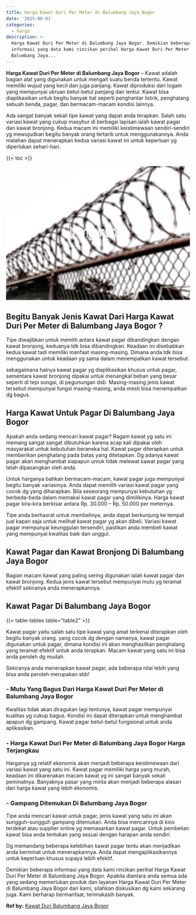 ```yaml
---
title: Harga Kawat Duri Per Meter di Balumbang Jaya Bogor
date: '2025-06-01'
categories:
  - harga
description: >-
  Harga Kawat Duri Per Meter di Balumbang Jaya Bogor. Demikian beberapa
  informasi yang data kami rincikan perihal Harga Kawat Duri Per Meter di
  Balumbang Jaya...
---
```


**Harga Kawat Duri Per Meter di Balumbang Jaya Bogor** – Kawat adalah bagian alat yang digunakan untuk mengait suatu benda tertentu. Kawat memiliki wujud yang kecil dan juga panjang. Kawat diproduksi dari logam yang mempunyai ukruan betul-betul panjang dan lentur. Kawat bisa diaplikasikan untuk begitu banyak hal seperti penghantar listrik, penghalang sebuah benda, pagar, dan bermacam-macam kondisi lainnya.

Ada sangat banyak sekali tipe kawat yang dapat anda terapkan. Salah satu variasi kawat yang cukup masyhur di berbagai lapisan ialah kawat pagar dan kawat bronjong. Kedua macam ini memiliki keistimewaan sendiri-sendiri yg mewujudkan begitu banyak orang tertarik untuk menggunakannya. Anda malahan dapat menerapkan kedua variasi kawat ini untuk keperluan yg diperlukan sehari-hari.

{{< toc >}}

![Harga Kawat Duri Per Meter di Balumbang Jaya Bogor](/images/jual-kawat-murah40.png)

## Begitu Banyak Jenis Kawat Dari Harga Kawat Duri Per Meter di Balumbang Jaya Bogor ?

Tipe diwajibkan untuk memlih antara kawat pagar dibandingkan dengan kawat bronjong, keduanya tdk bisa dibandingkan. Keadaan ini disebabkan kedua kawat tadi memiliki manfaat masing-masing. Dimana anda tdk bisa menggunakan untuk keadaan yg sama dalam menempatkan kawat tersebut.

sebagaimana halnya kawat pagar yg diaplikasikan khusus untuk pagar, sementara kawat bronjong dipakai untuk menangkal beban yang besar seperti di tepi sungai, di pegunungan dsb. Masing-masing jenis kawat tersebut mempunyai fungsi masing-masing, anda mesti bisa menempatkan dg bagus.

## Harga Kawat Untuk Pagar Di Balumbang Jaya Bogor

Apakah anda sedang mencari kawat pagar? Ragam kawat yg satu ini memang sangat sangat dibutuhkan karena acap kali dipakai oleh masyarakat untuk kebutuhan beraneka hal. Kawat pagar diterapkan untuk memberikan penghalang pada batas yang ditetapkan. Dg adanya kawat pagar akan menghambat siapapun untuk tidak melewat kawat pagar yang telah dipasangkan oleh anda.

Untuk harganya bahkan bermacam-macam, kawat pagar juga mempunyai begitu banyak variasinya. Anda dapat memilih variasi kawat pagar yang cocok dg yang diharapkan. Bila seseorang mempunyai kebutuhan yg berbeda-beda dalam memakai kawat pagar yang dimilikinya. Harga kawat pagar kira-kira berkisar antara Rp. 30.000 – Rp. 50.000 per meternya.

Tipe anda berhasrat untuk membelinya, anda dapat berkunjung ke tempat jual kapan saja untuk melihat kawat pagar yg akan dibeli. Variasi kawat pagar mempunyai keunggulan tersendiri, pastikan anda membeli kawat yang mempunyai kwalitas baik dan unggul.

## Kawat Pagar dan Kawat Bronjong Di Balumbang Jaya Bogor

Bagian macam kawat yang paling sering digunakan ialah kawat pagar dan kawat bronjong. Kedua jenis kawat tersebut mempunyai mutu yg teramat efektif sekiranya anda menerapkannya.

## Kawat Pagar Di Balumbang Jaya Bogor

{{< table-tables table="table2" >}}

Kawat pagar yaitu salah satu tipe kawat yang amat terkenal diterapkan oleh begitu banyak orang. yang cocok dg dengan namanya, kawat pagar digunakan untuk pagar, dimana kondisi ini akan menghasilkan penghalang yang teramat efektif untuk anda terapkan. Macam kawat yang satu ini bisa anda peroleh dg mudah.

Sekiranya anda menerapkan kawat pagar, ada beberapa nilai lebih yang bisa anda peroleh merupakan sbb!

### \- Mutu Yang Bagus Dari Harga Kawat Duri Per Meter di Balumbang Jaya Bogor

Kwalitas tidak akan diragukan lagi tentunya, kawat pagar mempunyai kualitas yg cukup bagus. Kondisi ini dapat diterapkan untuk menghambat apapun dg gampang. Kawat pagar betul-betul fungsional untuk anda aplikasikan.

### \- Harga Kawat Duri Per Meter di Balumbang Jaya Bogor Harga Terjangkau

Harganya yg relatif ekonomis akan menjadi beberapa keistimewaan dari variasi kawat yang satu ini. Kawat pagar memiliki harga yang murah, keadaan ini dikarenakan macam kawat yg ini sangat banyak sekali peminatnya. Banyaknya pasar yang minta akan menjadi beberapa alasan dari harga kawat yang lebih ekonomis.

### \- Gampang Ditemukan Di Balumbang Jaya Bogor

Tipe anda mencari kawat untuk pagar, jenis kawat yang satu ini akan sungguh-sungguh gampang ditemukan. Anda bisa mencarinya di kios terdekat atau supplier online yg memasarkan kawat pagar. Untuk pembelian kawat bisa anda tentukan yang sesuai dengan harapan anda sendiri.

Dg memandang beberapa kelebihan kawat pagar tentu akan menjadikan anda berminat untuk menerapkannya. Anda dapat mengaplikasikannya untuk keperluan khusus supaya lebih efektif.

Demikian beberapa informasi yang data kami rincikan perihal Harga Kawat Duri Per Meter di Balumbang Jaya Bogor. Apabila diantara anda semua ada yang sedang memerlukan produk dan layanan Harga Kawat Duri Per Meter di Balumbang Jaya Bogor dari kami, silahkan diskusikan dg kami sekarang juga. Kami berharap bermanfaat, terimakasih banyak.

**Ref by:** [Kawat Duri Balumbang Jaya Bogor](https://id.wikipedia.org/wiki/Kawat)
